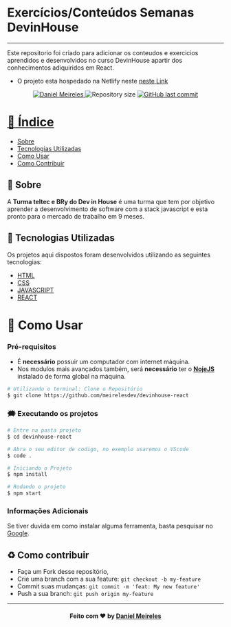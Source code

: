 # Exercícios/Conteúdos Semanas DevinHouse
---

Este repositorio foi criado para adicionar os conteudos e exercicios aprendidos e desenvolvidos no curso DevinHouse apartir dos conhecimentos adiquiridos em React.

- O projeto esta hospedado na Netlify neste [neste Link](https://devinhouse-react.netlify.app/)
<p align="center">	
   <a href="https://www.linkedin.com/in/developer-danielmn/">
      <img alt="Daniel Meireles" src="https://img.shields.io/badge/-Daniel Meireles-0080000?style=flat&logo=Linkedin&logoColor=white" />
   </a>
  <img alt="Repository size" src="https://img.shields.io/github/languages/code-size/meirelesdev/devinhouse-react?color=0080000label=repo%20size">


  <a href="https://github.com/meirelesdev/devinhouse-react/commits/main">
    <img alt="GitHub last commit" src="https://img.shields.io/github/last-commit/meirelesdev/devinhouse-react?color=0080000">
</p>

# :pushpin: Índice

- [Sobre](#sobre)
- [Tecnologias Utilizadas](#tecnologias-utilizadas)
- [Como Usar](#como-usar)
- [Como Contribuir](#como-contribuir)

<a id="sobre"></a>

## :bookmark: Sobre

A <strong>Turma teltec e BRy do Dev in House</strong> é uma turma que tem por objetivo aprender a desenvolvimento de software com a stack javascript e esta pronto para o mercado de trabalho em 9 meses.

<a id="tecnologias-utilizadas"></a>

## :rocket: Tecnologias Utilizadas

Os projetos aqui dispostos foram desenvolvidos utilizando as seguintes tecnologias:

- [HTML](https://www.w3schools.com/html/default.asp)
- [CSS](https://www.w3schools.com/css/default.asp)
- [JAVASCRIPT](https://www.w3schools.com/js/default.asp)
- [REACT](https://pt-br.reactjs.org/docs/getting-started.html)
 
<a id="como-usar"></a>

# :construction_worker: Como Usar

### **Pré-requisitos**

  - É **necessário** possuir um computador com internet máquina.
  - Nos modulos mais avançados também, será **necessário** ter o **[NojeJS](https://nodejs.org/en/)** instalado de forma global na máquina.

```bash
# Utilizando o terminal: Clone o Repositório
$ git clone https://github.com/meirelesdev/devinhouse-react
```
### :right_anger_bubble: Executando os projetos

```bash
# Entre na pasta projeto
$ cd devinhouse-react

# Abra o seu editor de codigo, no exemplo usaremos o VScode
$ code .

# Iniciando o Projeto
$ npm install

# Rodando o projeto
$ npm start

```
### Informações Adicionais
Se tiver duvida em como instalar alguma ferramenta, basta pesquisar no [Google](https://google.com).

<a id="como-contribuir"></a>

## :recycle: Como contribuir

- Faça um Fork desse repositório,
- Crie uma branch com a sua feature: `git checkout -b my-feature`
- Commit suas mudanças: `git commit -m 'feat: My new feature'`
- Push a sua branch: `git push origin my-feature`

---

<h4 align="center">
    Feito com ❤️ by <a href="https://www.linkedin.com/in/developer-danielmn/" target="_blank">Daniel Meireles</a>
</h4>